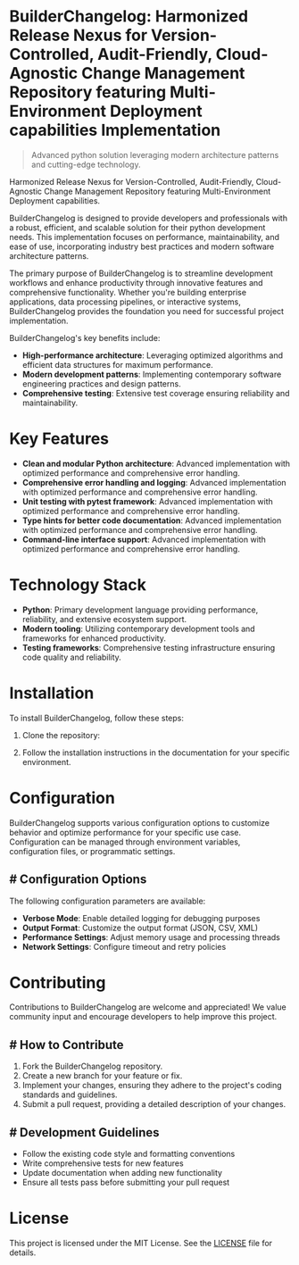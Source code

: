 <!-- fallback_BuilderChangelog_20250804233609_32749 -->

# BuilderChangelog: Harmonized Release Nexus for Version-Controlled, Audit-Friendly, Cloud-Agnostic Change Management Repository featuring Multi-Environment Deployment capabilities Implementation
> Advanced python solution leveraging modern architecture patterns and cutting-edge technology.

Harmonized Release Nexus for Version-Controlled, Audit-Friendly, Cloud-Agnostic Change Management Repository featuring Multi-Environment Deployment capabilities.

BuilderChangelog is designed to provide developers and professionals with a robust, efficient, and scalable solution for their python development needs. This implementation focuses on performance, maintainability, and ease of use, incorporating industry best practices and modern software architecture patterns.

The primary purpose of BuilderChangelog is to streamline development workflows and enhance productivity through innovative features and comprehensive functionality. Whether you're building enterprise applications, data processing pipelines, or interactive systems, BuilderChangelog provides the foundation you need for successful project implementation.

BuilderChangelog's key benefits include:

* **High-performance architecture**: Leveraging optimized algorithms and efficient data structures for maximum performance.
* **Modern development patterns**: Implementing contemporary software engineering practices and design patterns.
* **Comprehensive testing**: Extensive test coverage ensuring reliability and maintainability.

# Key Features

* **Clean and modular Python architecture**: Advanced implementation with optimized performance and comprehensive error handling.
* **Comprehensive error handling and logging**: Advanced implementation with optimized performance and comprehensive error handling.
* **Unit testing with pytest framework**: Advanced implementation with optimized performance and comprehensive error handling.
* **Type hints for better code documentation**: Advanced implementation with optimized performance and comprehensive error handling.
* **Command-line interface support**: Advanced implementation with optimized performance and comprehensive error handling.

# Technology Stack

* **Python**: Primary development language providing performance, reliability, and extensive ecosystem support.
* **Modern tooling**: Utilizing contemporary development tools and frameworks for enhanced productivity.
* **Testing frameworks**: Comprehensive testing infrastructure ensuring code quality and reliability.

# Installation

To install BuilderChangelog, follow these steps:

1. Clone the repository:


2. Follow the installation instructions in the documentation for your specific environment.

# Configuration

BuilderChangelog supports various configuration options to customize behavior and optimize performance for your specific use case. Configuration can be managed through environment variables, configuration files, or programmatic settings.

## # Configuration Options

The following configuration parameters are available:

* **Verbose Mode**: Enable detailed logging for debugging purposes
* **Output Format**: Customize the output format (JSON, CSV, XML)
* **Performance Settings**: Adjust memory usage and processing threads
* **Network Settings**: Configure timeout and retry policies

# Contributing

Contributions to BuilderChangelog are welcome and appreciated! We value community input and encourage developers to help improve this project.

## # How to Contribute

1. Fork the BuilderChangelog repository.
2. Create a new branch for your feature or fix.
3. Implement your changes, ensuring they adhere to the project's coding standards and guidelines.
4. Submit a pull request, providing a detailed description of your changes.

## # Development Guidelines

* Follow the existing code style and formatting conventions
* Write comprehensive tests for new features
* Update documentation when adding new functionality
* Ensure all tests pass before submitting your pull request

# License

This project is licensed under the MIT License. See the [LICENSE](https://github.com/coralnws/BuilderChangelog/blob/main/LICENSE) file for details.
